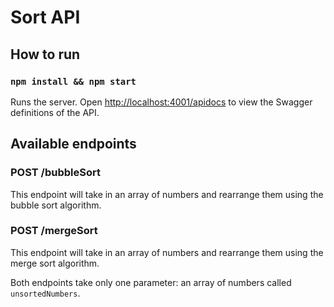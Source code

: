 # Sort API

## How to run

### `npm install && npm start`

Runs the server.
Open [http://localhost:4001/apidocs](http://localhost:4001/apidocs) to view the Swagger definitions of the API.

## Available endpoints

### POST /bubbleSort

This endpoint will take in an array of numbers and rearrange them using the bubble sort algorithm.

### POST /mergeSort

This endpoint will take in an array of numbers and rearrange them using the merge sort algorithm.

Both endpoints take only one parameter: an array of numbers called `unsortedNumbers`.

